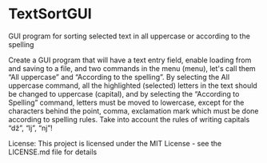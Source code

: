 # TextSortGUI

GUI program for sorting selected text in all uppercase or according to the spelling 

Create a GUI program that will have a text entry field, enable loading from and saving to a file, 
and two commands in the menu (menu), let's call them “All uppercase” and “According to the spelling”. 
By selecting the All uppercase command, all the highlighted (selected) letters in the text should be changed to uppercase (capital), 
and by selecting the “According to Spelling” command, letters must be moved to lowercase, except for the characters behind the point, comma, exclamation mark 
which must be done according to spelling rules. Take into account the rules of writing capitals “dž”, “lj”, “nj”!

License: This project is licensed under the MIT License - see the LICENSE.md file for details
